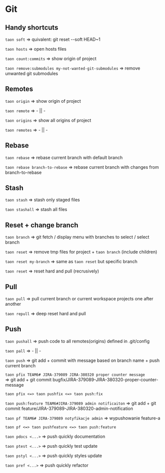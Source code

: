 # Git

## Handy shortcuts

`taon soft`  => quivalent: git reset --soft HEAD~1

`taon hosts`  => open hosts files

`taon count:commits`  => show origin of project

`taon remove:submodules my-not-wanted-git-submodules`  => remove unwanted git submodules

## Remotes

`taon origin`  => show origin of project

`taon remote`  => - || -

`taon origins`  => show all origins of project

`taon remotes`  => - || -

## Rebase 

`taon rebase`  => rebase current branch with default branch

`taon rebase branch-to-rebase`  => rebase current branch with changes from branch-to-rebase

## Stash

`taon stash`  => stash only staged files

`taon stashall`  => stash all files

## Reset + change branch

`taon branch`  => git fetch / display menu with branches to select / select branch

`taon reset`  => remove tmp files for project + `taon branch` (include children)

`taon reset my-branch`  => same as `taon reset` but specific branch

`taon reset`  => reset hard and pull (recrusively)

## Pull

`taon pull`  => pull current branch or current workspace projects one after another

`taon repull`  => deep reset hard and pull


## Push

`taon pushall` => push code to all remotes(origins) defined in .git/config

`taon pall` => - || -

`taon push`  => git add + commit with message based on branch name + push current branch

`taon pfix TEAM6# JIRA-379089 JIRA-380320 proper counter message`  
=> git add + git commit bugfix/JIRA-379089-JIRA-380320-proper-counter-message

`taon pfix <=> taon pushfix <=> taon push:fix`

`taon push:feature TEAM6#JIRA-379089 admin notificaiton`
=> git add + git commit feature/JIRA-379089-JIRA-380320-admin-notification

`taon pf TEAM6# JIRA-379089 notyfikacje admin` 
=> wypushowanie feature-a 

`taon pf <=> taon pushfeature <=> taon push:feature`

`taon pdocs <...>` => push quickly documentation

`taon ptest <...>` => push quickly test update

`taon pstyl <...>` => push quickly styles update

`taon pref <...>` => push quickly refactor
